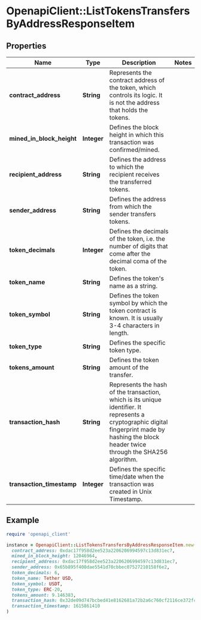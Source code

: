 # OpenapiClient::ListTokensTransfersByAddressResponseItem

## Properties

| Name | Type | Description | Notes |
| ---- | ---- | ----------- | ----- |
| **contract_address** | **String** | Represents the contract address of the token, which controls its logic. It is not the address that holds the tokens. |  |
| **mined_in_block_height** | **Integer** | Defines the block height in which this transaction was confirmed/mined. |  |
| **recipient_address** | **String** | Defines the address to which the recipient receives the transferred tokens. |  |
| **sender_address** | **String** | Defines the address from which the sender transfers tokens. |  |
| **token_decimals** | **Integer** | Defines the decimals of the token, i.e. the number of digits that come after the decimal coma of the token. |  |
| **token_name** | **String** | Defines the token&#39;s name as a string. |  |
| **token_symbol** | **String** | Defines the token symbol by which the token contract is known. It is usually 3-4 characters in length. |  |
| **token_type** | **String** | Defines the specific token type. |  |
| **tokens_amount** | **String** | Defines the token amount of the transfer. |  |
| **transaction_hash** | **String** | Represents the hash of the transaction, which is its unique identifier. It represents a cryptographic digital fingerprint made by hashing the block header twice through the SHA256 algorithm. |  |
| **transaction_timestamp** | **Integer** | Defines the specific time/date when the transaction was created in Unix Timestamp. |  |

## Example

```ruby
require 'openapi_client'

instance = OpenapiClient::ListTokensTransfersByAddressResponseItem.new(
  contract_address: 0xdac17f958d2ee523a2206206994597c13d831ec7,
  mined_in_block_height: 12046964,
  recipient_address: 0xdac17f958d2ee523a2206206994597c13d831ec7,
  sender_address: 0x65b895f400dae5541d70cbbec07527210158f6e2,
  token_decimals: 6,
  token_name: Tether USD,
  token_symbol: USDT,
  token_type: ERC-20,
  tokens_amount: 9.146383,
  transaction_hash: 0x32de09d747bcbed41e8162681a72b2a6c760cf2116ce372fcd357c260909838a,
  transaction_timestamp: 1615861410
)
```

